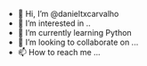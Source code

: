 - 👋 Hi, I’m @danieltxcarvalho
- 👀 I’m interested in ..
- 🌱 I’m currently learning  Python
- 💞️ I’m looking to collaborate on ...
- 📫 How to reach me ...

<!---
danieltxcarvalho/danieltxcarvalho is a ✨ special ✨ repository because its `README.md` (this file) appears on your GitHub profile.
You can click the Preview link to take a look at your changes.
--->
